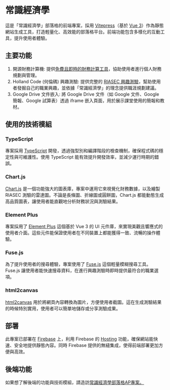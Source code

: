 # 常識經濟學

這是「常識經濟學」部落格的前端專案，採用 [Vitepress](https://vitepress.dev/)（基於 [Vue 3](https://vuejs.org/)）作為靜態網站生成工具，打造輕量化、高效能的部落格平台。前端功能包含多樣化的互動工具，提升使用者體驗。

## 主要功能

1. 開源財務計算機: 提供[免費且即時的財務計算工具](https://econ-sense.com/plan.html)，協助使用者進行個人財務規劃與管理。
1. Holland Code (何倫碼) 興趣測驗: 提供完整的 [RIASEC 興趣測驗](https://econ-sense.com/career/riasec.html)，幫助使用者發掘自己的職業興趣，並依據「常識經濟學」的理念提供職涯規劃建議。
2. Google Drive 文件嵌入: 將 Google Drive 文件（如 Google 文件、Google 簡報、Google 試算表）透過 iframe 嵌入頁面，用於展示課堂使用的簡報和教材。

## 使用的技術模組

### TypeScript
專案採用 [TypeScript](https://www.typescriptlang.org/) 開發，透過強型別和編譯階段的檢查機制，確保程式碼的穩定性與可維護性。使用 TypeScript 能有效提升開發效率，並減少運行時期的錯誤。

### Chart.js
[Chart.js](https://www.chartjs.org/) 是一個功能強大的圖表庫，專案中運用它來視覺化財務數據，以及繪製 RIASEC 測驗的雷達圖。不論是長條圖、折線圖或圓餅圖，Chart.js 都能動態生成高品質圖表，讓使用者能直觀地分析財務狀況與測驗結果。

### Element Plus
專案採用了 [Element Plus](https://element-plus.org/) 這個基於 Vue 3 的 UI 元件庫，來實現美觀且響應式的使用者介面。這些元件能保證使用者在不同裝置上都能獲得一致、流暢的操作體驗。

### Fuse.js
為了提升使用者的搜尋體驗，專案使用了 [Fuse.js](https://www.fusejs.io/) 這個輕量模糊搜尋工具。Fuse.js 讓使用者能快速搜尋資料，在進行興趣測驗時即時提供最符合的職業選項。

### html2canvas
[html2canvas](https://html2canvas.hertzen.com/) 用於將網頁內容轉換為圖片，方便使用者截圖。這在生成測驗結果的時候特別實用，使用者可以簡單地儲存或分享測驗成果。

## 部署
此專案已部署在 [Firebase](https://firebase.google.com/) 上，利用 Firebase 的 [Hosting](https://firebase.google.com/docs/hosting) 功能，確保網站能快速、安全地提供靜態內容。同時 Firebase 提供的無縫集成，使得前端部署更加方便與高效。

## 後端功能
如果想了解後端的功能與技術模組，請造訪[常識經濟學部落格AP專案。](https://github.com/Chuiantw1212/econ-sense-ap-hyper-express)
